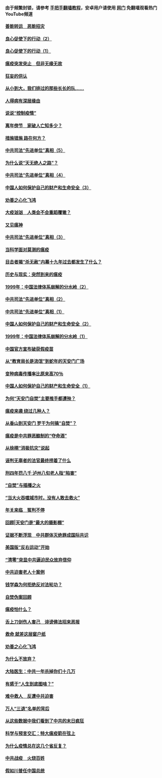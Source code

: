 #### 由于频繁封锁，请参考 [手把手翻墙教程](https://github.com/gfw-breaker/guides/wiki/)，安卓用户请使用 [网门](https://github.com/gfw-breaker/nogfw/blob/master/dl.md?t=02271000) 免翻墙观看热门YouTube频道 

#### [善能转运　恶能招灾](../pages/19/421334.md?t=02271000) 

#### [良心促使下的行动（2）](../pages/19/421361.md?t=02271000) 

#### [良心促使下的行动（1）](../pages/19/421302.md?t=02271000) 

#### [瘟疫突发突止　但非无缘无故](../pages/19/421281.md?t=02271000) 

#### [狂妄的供认](../pages/19/421199.md?t=02271000) 

#### [从小到大，我们排过的那些长长的队……](../pages/19/421243.md?t=02271000) 

#### [人得病有深层缘由](../pages/19/420864.md?t=02271000) 

#### [说说“控制疫情”](../pages/19/420831.md?t=02271000) 

#### [离年傍节　家破人亡知多少？](../pages/19/420563.md?t=02271000) 

#### [措施错施  路在何方？](../pages/19/420076.md?t=02271000) 

#### [中共司法“先进单位”真相（5）](../pages/19/419453.md?t=02271000) 

#### [为什么说“天无绝人之路”？](../pages/19/419618.md?t=02271000) 

#### [中共司法“先进单位”真相（4）](../pages/19/419452.md?t=02271000) 

#### [中国人如何保护自己的财产和生命安全（3）](../pages/19/419405.md?t=02271000) 

#### [劝善之心化飞鸿](../pages/19/418758.md?t=02271000) 

#### [大疫汹汹　人类会不会重蹈覆辙？](../pages/19/419691.md?t=02271000) 

#### [又见瘟神](../pages/19/419225.md?t=02271000) 

#### [中共司法“先进单位”真相（3）](../pages/19/419451.md?t=02271000) 

#### [当科学面对莫测的瘟疫](../pages/19/419625.md?t=02271000) 

#### [目击者揭“杀无赦”内幕十九年过去都发生了什么？](../pages/19/419617.md?t=02271000) 

#### [历史与现实：突然到来的瘟疫](../pages/19/419619.md?t=02271000) 

#### [1999年：中国法律体系崩解的分水岭（2）](../pages/19/419455.md?t=02271000) 

#### [中共司法“先进单位”真相（2）](../pages/19/419450.md?t=02271000) 

#### [中共司法“先进单位”真相（1）](../pages/19/419449.md?t=02271000) 

#### [中国人如何保护自己的财产和生命安全（2）](../pages/19/419404.md?t=02271000) 

#### [1999年：中国法律体系崩解的分水岭（1）](../pages/19/419454.md?t=02271000) 

#### [中国官方宣布破获假疫苗](../pages/19/419504.md?t=02271000) 

#### [从“教育局长是流氓”到蛇年的天安门广场](../pages/19/419470.md?t=02271000) 

#### [变种病毒传播率比原来高70％](../pages/19/419456.md?t=02271000) 

#### [中国人如何保护自己的财产和生命安全（1）](../pages/19/419403.md?t=02271000) 

#### [为何“天安门自焚”主要推手都遭殃？](../pages/19/419348.md?t=02271000) 

#### [瘟疫来袭 绕过几种人？](../pages/19/419349.md?t=02271000) 

#### [从香山到天安门 罗干为何搞“自焚”？](../pages/19/419270.md?t=02271000) 

#### [瘟疫是中共罪恶酿制的“夺命酒”](../pages/19/419223.md?t=02271000) 

#### [从徐栩“消极抗灾”说起](../pages/19/419224.md?t=02271000) 

#### [诬判无辜者的法官最终捞着了什么](../pages/19/419268.md?t=02271000) 

#### [刑四年罚八千 泸州八旬老人指“陷害”](../pages/19/419232.md?t=02271000) 

#### [“自焚”与插播之火](../pages/19/419226.md?t=02271000) 

#### [“当大火吞噬城市时，没有人敢去救火”](../pages/19/419077.md?t=02271000) 

#### [年关来临　冤判不停](../pages/19/419093.md?t=02271000) 

#### [回顾|天安门是“最大的摄影棚”](../pages/19/380866.md?t=02271000) 

#### [证据不断浮现　中共群体灭绝罪成国际共识](../pages/19/419031.md?t=02271000) 

#### [美国版“反右运动”开始](../pages/19/419030.md?t=02271000) 

#### [“清零”突显中共逼迫民众放弃信仰](../pages/19/418995.md?t=02271000) 

#### [中共迫害老人十案例](../pages/19/418831.md?t=02271000) 

#### [钱学森为何拒绝反对法轮功？](../pages/19/418905.md?t=02271000) 

#### [自焚伪案回顾](../pages/19/418799.md?t=02271000) 

#### [瘟疫怕什么？](../pages/19/418800.md?t=02271000) 

#### [舌上刀剑伤人害己　诽谤佛法招来恶报](../pages/19/418731.md?t=02271000) 

#### [救命 就差这层窗户纸](../pages/19/418706.md?t=02271000) 

#### [劝善之心化飞鸿](../pages/19/416766.md?t=02271000) 

#### [为什么不放弃？](../pages/19/418691.md?t=02271000) 

#### [大陆医生：中共一年杀掉你们十几万](../pages/19/418670.md?t=02271000) 

#### [有感于“人生到底图啥？”](../pages/19/418624.md?t=02271000) 

#### [难中救人　反遭中共迫害](../pages/19/418414.md?t=02271000) 

#### [万人“三退”名单的背后](../pages/19/418505.md?t=02271000) 

#### [从这些数据中我们看到了中共的末日疯狂](../pages/19/418420.md?t=02271000) 

#### [科学与预言交汇：特大瘟疫箭在弦上](../pages/19/418266.md?t=02271000) 

#### [为什么疫情总在这几个省反复？](../pages/19/418219.md?t=02271000) 

#### [中共战疫　火烧百姓](../pages/19/418220.md?t=02271000) 

#### [假如川普任中国总统](../pages/19/418174.md?t=02271000) 

